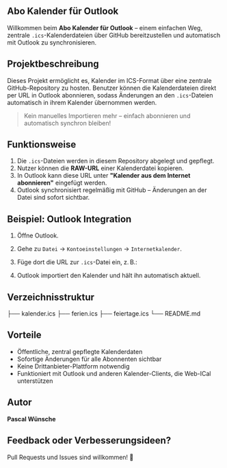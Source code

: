 ## Abo Kalender für Outlook

Willkommen beim **Abo Kalender für Outlook** – einem einfachen Weg, zentrale `.ics`-Kalenderdateien über GitHub bereitzustellen und automatisch mit Outlook zu synchronisieren.

## Projektbeschreibung

Dieses Projekt ermöglicht es, Kalender im ICS-Format über eine zentrale GitHub-Repository zu hosten. Benutzer können die Kalenderdateien direkt per URL in Outlook abonnieren, sodass Änderungen an den `.ics`-Dateien automatisch in ihrem Kalender übernommen werden.

> Kein manuelles Importieren mehr – einfach abonnieren und automatisch synchron bleiben!

## Funktionsweise

1. Die `.ics`-Dateien werden in diesem Repository abgelegt und gepflegt.
2. Nutzer können die **RAW-URL** einer Kalenderdatei kopieren.
3. In Outlook kann diese URL unter **"Kalender aus dem Internet abonnieren"** eingefügt werden.
4. Outlook synchronisiert regelmäßig mit GitHub – Änderungen an der Datei sind sofort sichtbar.

## Beispiel: Outlook Integration

1. Öffne Outlook.
2. Gehe zu `Datei` → `Kontoeinstellungen` → `Internetkalender`.
3. Füge dort die URL zur `.ics`-Datei ein, z. B.:


4. Outlook importiert den Kalender und hält ihn automatisch aktuell.

## Verzeichnisstruktur
├── kalender.ics
├── ferien.ics
├── feiertage.ics
└── README.md

## Vorteile

- Öffentliche, zentral gepflegte Kalenderdaten
- Sofortige Änderungen für alle Abonnenten sichtbar
- Keine Drittanbieter-Plattform notwendig
- Funktioniert mit Outlook und anderen Kalender-Clients, die Web-ICal unterstützen

## Autor

**Pascal Wünsche**

## Feedback oder Verbesserungsideen?

Pull Requests und Issues sind willkommen! 🎉


